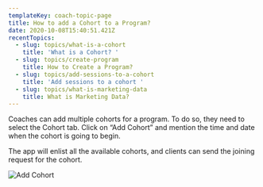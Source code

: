 ```yaml
---
templateKey: coach-topic-page
title: How to add a Cohort to a Program?
date: 2020-10-08T15:40:51.421Z
recentTopics:
  - slug: topics/what-is-a-cohort
    title: 'What is a Cohort? '
  - slug: topics/create-program
    title: How to Create a Program?
  - slug: topics/add-sessions-to-a-cohort
    title: 'Add sessions to a cohort '
  - slug: topics/what-is-marketing-data
    title: What is Marketing Data?
---
```

Coaches can add multiple cohorts for a program. To do so, they need to select the Cohort tab. Click on “Add Cohort” and mention the time and date when the cohort is going to begin. 

The app will enlist all the available cohorts, and clients can send the joining request for the cohort.

![Add Cohort](/img/add-cohort-i.png "Add Cohort")

